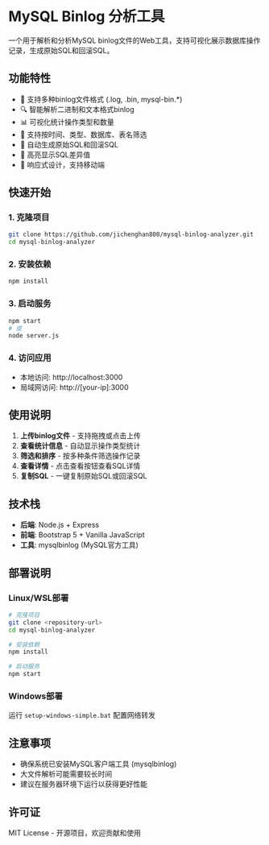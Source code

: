 # MySQL Binlog 分析工具

一个用于解析和分析MySQL binlog文件的Web工具，支持可视化展示数据库操作记录，生成原始SQL和回滚SQL。

## 功能特性

- 📁 支持多种binlog文件格式 (.log, .bin, mysql-bin.*)
- 🔍 智能解析二进制和文本格式binlog
- 📊 可视化统计操作类型和数量
- 🎯 支持按时间、类型、数据库、表名筛选
- 🔄 自动生成原始SQL和回滚SQL
- 🎨 高亮显示SQL差异值
- 📱 响应式设计，支持移动端

## 快速开始

### 1. 克隆项目
```bash
git clone https://github.com/jichenghan800/mysql-binlog-analyzer.git
cd mysql-binlog-analyzer
```

### 2. 安装依赖
```bash
npm install
```

### 3. 启动服务
```bash
npm start
# 或
node server.js
```

### 4. 访问应用
- 本地访问: http://localhost:3000
- 局域网访问: http://[your-ip]:3000

## 使用说明

1. **上传binlog文件** - 支持拖拽或点击上传
2. **查看统计信息** - 自动显示操作类型统计
3. **筛选和排序** - 按多种条件筛选操作记录
4. **查看详情** - 点击查看按钮查看SQL详情
5. **复制SQL** - 一键复制原始SQL或回滚SQL

## 技术栈

- **后端**: Node.js + Express
- **前端**: Bootstrap 5 + Vanilla JavaScript
- **工具**: mysqlbinlog (MySQL官方工具)

## 部署说明

### Linux/WSL部署
```bash
# 克隆项目
git clone <repository-url>
cd mysql-binlog-analyzer

# 安装依赖
npm install

# 启动服务
npm start
```

### Windows部署
运行 `setup-windows-simple.bat` 配置网络转发

## 注意事项

- 确保系统已安装MySQL客户端工具 (mysqlbinlog)
- 大文件解析可能需要较长时间
- 建议在服务器环境下运行以获得更好性能

## 许可证

MIT License - 开源项目，欢迎贡献和使用